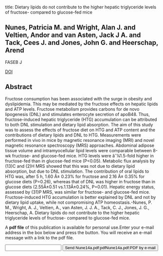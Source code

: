 title: Dietary lipids do not contribute to the higher hepatic triglyceride levels of fructose- compared to glucose-fed mice

## Nunes, Patricia M. and Wright, Alan J. and Veltien, Andor and van Asten, Jack J A. and Tack, Cees J. and Jones, John G. and Heerschap, Arend
FASEB J

<a href="https://doi.org/10.1096/fj.13-241208">DOI</a>

## Abstract
Fructose consumption has been associated with the surge in obesity and dyslipidemia. This may be mediated by the fructose effects on hepatic lipids and ATP levels. Fructose metabolism provides carbons for de novo lipogenesis (DNL) and stimulates enterocyte secretion of apoB48. Thus, fructose-induced hepatic triglyceride (HTG) accumulation can be attributed to both DNL stimulation and dietary lipid absorption. The aim of this study was to assess the effects of fructose diet on HTG and ATP content and the contributions of dietary lipids and DNL to HTG. Measurements were performed in vivo in mice by magnetic resonance imaging (MRI) and novel magnetic resonance spectroscopy (MRS) approaches. Abdominal adipose tissue volume and intramyocellular lipid levels were comparable between 8-wk fructose- and glucose-fed mice. HTG levels were âˆ¼1.5-fold higher in fructose-fed than in glucose-fed mice (P<0.05). Metabolic flux analysis by (13)C and (2)H MRS showed that this was not due to dietary lipid absorption, but due to DNL stimulation. The contribution of oral lipids to HTG was, after 5 h, 1.60 Â± 0.23% for fructose and 2.16 Â± 0.35% for glucose diets (P=0.26), whereas that of DNL was higher in fructose than in glucose diets (2.55Â±0.51 vs.1.13Â±0.24%, P=0.01). Hepatic energy status, assessed by (31)P MRS, was similar for fructose- and glucose-fed mice. Fructose-induced HTG accumulation is better explained by DNL and not by dietary lipid uptake, while not compromising ATP homeostasis.-Nunes, P. M., Wright, A. J., Veltien, A., van Asten, J. J. A., Tack, C. J., Jones, J. G., Heerschap, A. Dietary lipids do not contribute to the higher hepatic triglyceride levels of fructose- compared to glucose-fed mice.

A <b>pdf file</b> of this publication is available for personal use.Enter your e-mail address in the box below and press the button. You will receive an e-mail message with a link to the pdf file.
<form action="sender.php">  <input type="text" name="email">  <input type="submit" value="Send Nune14a.pdf:pdfNune14a.pdf:PDF by e-mail"></form>
